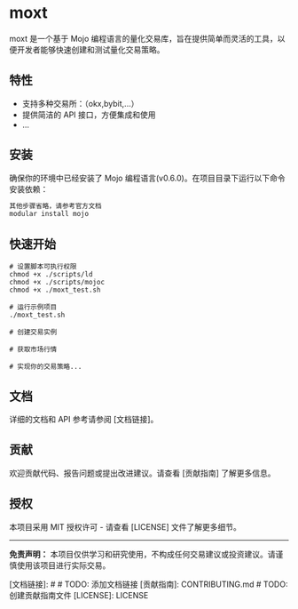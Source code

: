 # moxt

moxt 是一个基于 Mojo 编程语言的量化交易库，旨在提供简单而灵活的工具，以便开发者能够快速创建和测试量化交易策略。

## 特性

- 支持多种交易所：（okx,bybit,...）
- 提供简洁的 API 接口，方便集成和使用
- ...

## 安装

确保你的环境中已经安装了 Mojo 编程语言(v0.6.0)。在项目目录下运行以下命令安装依赖：

```bash
其他步骤省略，请参考官方文档
modular install mojo
```

## 快速开始

```mojo
# 设置脚本可执行权限
chmod +x ./scripts/ld
chmod +x ./scripts/mojoc
chmod +x ./moxt_test.sh

# 运行示例项目
./moxt_test.sh

# 创建交易实例

# 获取市场行情

# 实现你的交易策略...
```

## 文档

详细的文档和 API 参考请参阅 [文档链接]。

## 贡献

欢迎贡献代码、报告问题或提出改进建议。请查看 [贡献指南] 了解更多信息。

## 授权

本项目采用 MIT 授权许可 - 请查看 [LICENSE] 文件了解更多细节。

---

**免责声明：** 本项目仅供学习和研究使用，不构成任何交易建议或投资建议。请谨慎使用该项目进行实际交易。

[文档链接]: #  # TODO: 添加文档链接
[贡献指南]: CONTRIBUTING.md # TODO: 创建贡献指南文件
[LICENSE]: LICENSE